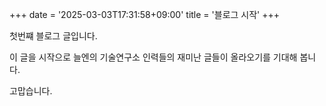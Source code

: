+++
date = '2025-03-03T17:31:58+09:00'
title = '블로그 시작'
+++

첫번쨰 블로그 글입니다.

이 글을 시작으로 늘엔의 기술연구소 인력들의 재미난 글들이 올라오기를 기대해 봅니다.

고맙습니다.
